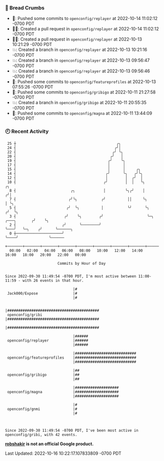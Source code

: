 ### 🍞 Bread Crumbs

 * 🚢: Pushed some commits to `openconfig/replayer` at 2022-10-14 11:02:12 -0700 PDT
 * ✍🏼: Created a pull request in `openconfig/replayer` at 2022-10-14 11:02:12 -0700 PDT
 * ✍🏼: Created a pull request in `openconfig/replayer` at 2022-10-13 10:21:29 -0700 PDT
 * 💥: Created a branch in `openconfig/replayer` at 2022-10-13 10:21:16 -0700 PDT
 * 💥: Created a branch in `openconfig/replayer` at 2022-10-13 09:56:47 -0700 PDT
 * 💥: Created a branch in `openconfig/replayer` at 2022-10-13 09:56:46 -0700 PDT
 * 🚢: Pushed some commits to `openconfig/featureprofiles` at 2022-10-13 07:55:26 -0700 PDT
 * 🚢: Pushed some commits to `openconfig/gribigo` at 2022-10-11 21:27:58 -0700 PDT
 * 💥: Created a branch in `openconfig/gribigo` at 2022-10-11 20:55:35 -0700 PDT
 * 🚢: Pushed some commits to `openconfig/magna` at 2022-10-11 13:44:09 -0700 PDT

### 🕘 Recent Activity
```
 25 ┼                                              ╭╮
 24 ┤                                             ╭╯│
 22 ┤                                            ╭╯ ╰╮
 20 ┤                                           ╭╯   │
 19 ┤                                          ╭╯    ╰╮
 17 ┤                                          │      │
 15 ┤                                          │      │     ╭╮
 14 ┤                                         ╭╯      ╰╮   ╭╯╰╮
 12 ┤                                         │        │  ╭╯  │
 10 ┤                                        ╭╯        │  │   ╰╮                      ╭╮
  8 ┤                         ╭╮             │         ╰╮╭╯    │                     ╭╯│
  7 ┤                        ╭╯╰╮           ╭╯          ││     ╰╮                    │ ╰╮
  5 ┤                       ╭╯  ╰╮          │           ╰╯      ╰╮                  ╭╯  ╰╮
  3 ┤                      ╭╯    ╰╮        ╭╯                    ╰─╮   ╭───╮       ╭╯    ╰╮
  2 ┤                     ╭╯      ╰────────╯                       ╰───╯   ╰─╮    ╭╯      ╰──────╮
  0 ┼─────────────────────╯                                                  ╰────╯              ╰──────
    +───────+───────+───────+───────+───────+───────+───────+───────+───────+───────+───────+───────+────
  00:00   02:00   04:00   06:00   08:00   10:00   12:00   14:00   16:00   18:00   20:00   22:00   00:00   

						Commits by Hour of Day


Since 2022-09-30 11:49:54 -0700 PDT, I'm most active between 11:00-11:59 - with 26 events in that hour.

```



```
                               |#
 Jack000/Expose                |#
                               |#

                               |##########################################
 openconfig/gribi              |##########################################
                               |##########################################

                               |######
 openconfig/replayer           |######
                               |######

                               |############################
 openconfig/featureprofiles    |############################
                               |############################

                               |##
 openconfig/gribigo            |##
                               |##

                               |####################
 openconfig/magna              |####################
                               |####################

                               |#
 openconfig/gnmi               |#
                               |#



Since 2022-09-30 11:49:54 -0700 PDT, I've been most active in openconfig/gribi, with 42 events.

```
**[robshakir](mailto:robjs@google.com) is not an official Google product.**  


Last Updated: 2022-10-16 10:22:17.107833809 -0700 PDT
